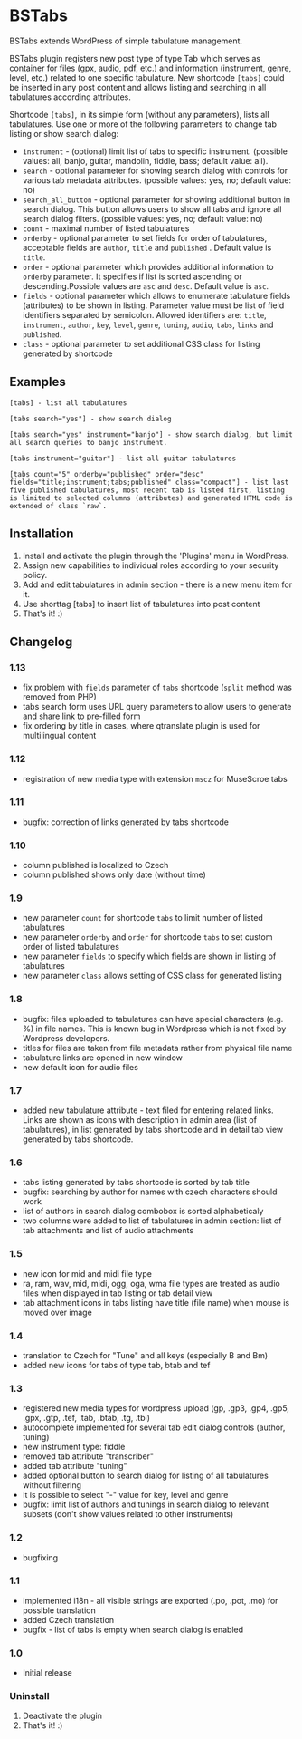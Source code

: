 # BSTabs

BSTabs extends WordPress of simple tabulature management.

BSTabs plugin registers new post type of type Tab which serves as container for
files (gpx, audio, pdf, etc.) and information (instrument, genre, level, etc.)
related to one specific tabulature. New shortcode `[tabs]` could be inserted in
any post content and allows listing and searching in all tabulatures according
attributes. 

Shortcode `[tabs]`, in its simple form (without any parameters), lists all
tabulatures. Use one or more of the following parameters to change tab listing
or show search dialog:

* `instrument` - (optional) limit list of tabs to specific instrument. (possible values: all, banjo, guitar, mandolin, fiddle, bass; default value: all).
* `search` - optional parameter for showing search dialog with controls for various tab metadata attributes. (possible values: yes, no; default value: no) 
* `search_all_button` - optional parameter for showing additional button in search dialog. This button allows users to show all tabs and ignore all search dialog filters. (possible values: yes, no; default value: no) 
* `count` - maximal number of listed tabulatures
* `orderby` - optional parameter to set fields for order of tabulatures, acceptable fields are `author`, `title` and `published` . Default value is `title`.
* `order` - optional parameter which provides additional information to `orderby` parameter. It specifies if list is sorted ascending or descending.Possible values are `asc` and `desc`. Default value is `asc`.
* `fields` - optional parameter which allows to enumerate tabulature fields (attributes) to be shown in listing. Parameter value must be list of field identifiers separated by semicolon. Allowed identifiers are: `title`, `instrument`, `author`, `key`, `level`, `genre`, `tuning`, `audio`, `tabs`, `links` and `published`.
* `class` - optional parameter to set additional CSS class for listing generated by shortcode

## Examples

```
[tabs] - list all tabulatures

[tabs search="yes"] - show search dialog

[tabs search="yes" instrument="banjo"] - show search dialog, but limit all search queries to banjo instrument.

[tabs instrument="guitar"] - list all guitar tabulatures

[tabs count="5" orderby="published" order="desc" fields="title;instrument;tabs;published" class="compact"] - list last five published tabulatures, most recent tab is listed first, listing is limited to selected columns (attributes) and generated HTML code is extended of class `raw`.
```

## Installation

1. Install and activate the plugin through the 'Plugins' menu in WordPress.
2. Assign new capabilities to individual roles according to your security policy. 
3. Add and edit tabulatures in admin section - there is a new menu item for it.
4. Use shorttag [tabs] to insert list of tabulatures into post content
5. That's it! :)

## Changelog

### 1.13

* fix problem with `fields` parameter of `tabs` shortcode (`split` method was
  removed from PHP)
* tabs search form uses URL query parameters to allow users to generate and
  share link to pre-filled form
* fix ordering by title in cases, where qtranslate plugin is used for
  multilingual content

### 1.12

* registration of new media type with extension `mscz` for MuseScroe tabs
 
### 1.11

* bugfix: correction of links generated by tabs shortcode
 
### 1.10

* column published is localized to Czech
* column published shows only date (without time) 
 
### 1.9

* new parameter `count` for shortcode `tabs` to limit number of listed tabulatures 
* new parameter `orderby` and `order` for shortcode `tabs` to set custom order of listed tabulatures 
* new parameter `fields` to specify which fields are shown in listing of tabulatures
* new parameter `class` allows setting of CSS class for generated listing

### 1.8

* bugfix: files uploaded to tabulatures can have special characters (e.g. %) in file names. This is known bug in Wordpress which is not fixed by Wordpress developers.
* titles for files are taken from file metadata rather from physical file name 
* tabulature links are opened in new window
* new default icon for audio files

### 1.7

* added new tabulature attribute - text filed for entering related links. Links are shown as icons with description in admin area (list of tabulatures), in list generated by tabs shortcode and in detail tab view generated by tabs shortcode. 

### 1.6

* tabs listing generated by tabs shortcode is sorted by tab title
* bugfix: searching by author for names with czech characters should work
* list of authors in search dialog combobox is sorted alphabeticaly
* two columns were added to list of tabulatures in admin section: list of tab attachments and list of audio attachments

### 1.5

* new icon for mid and midi file type 
* ra, ram, wav, mid, midi, ogg, oga, wma file types are treated as audio files when displayed in tab listing or tab detail view
* tab attachment icons in tabs listing have title (file name) when mouse is moved over image 

### 1.4

* translation to Czech for "Tune" and all keys (especially B and Bm)
* added new icons for tabs of type tab, btab and tef

### 1.3

* registered new media types for wordpress upload (gp, .gp3, .gp4, .gp5, .gpx, .gtp, .tef, .tab, .btab, .tg, .tbl) 
* autocomplete implemented for several tab edit dialog controls (author, tuning)
* new instrument type: fiddle
* removed tab attribute "transcriber"
* added tab attribute "tuning"
* added optional button to search dialog for listing of all tabulatures without filtering 
* it is possible to select "-" value for key, level and genre
* bugfix: limit list of authors and tunings in search dialog to relevant subsets (don't show values related to other instruments) 


### 1.2

* bugfixing

### 1.1

* implemented i18n - all visible strings are exported (.po, .pot, .mo) for possible translation
* added Czech translation
* bugfix - list of tabs is empty when search dialog is enabled

### 1.0

* Initial release 

### Uninstall

1. Deactivate the plugin
2. That's it! :)
